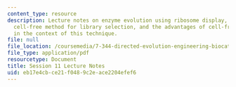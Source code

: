```yaml
---
content_type: resource
description: Lecture notes on enzyme evolution using ribosome display, a completely
  cell-free method for library selection, and the advantages of cell-free selection
  in the context of this technique.
file: null
file_location: /coursemedia/7-344-directed-evolution-engineering-biocatalysts-spring-2008/eb17e4cbce21f0489c2eace2204efef6_ses11_ln.pdf
file_type: application/pdf
resourcetype: Document
title: Session 11 Lecture Notes
uid: eb17e4cb-ce21-f048-9c2e-ace2204efef6
---
```

